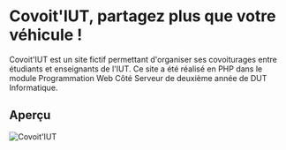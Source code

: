 Covoit'IUT, partagez plus que votre véhicule !
===============

Covoit'IUT est un site fictif permettant d'organiser ses covoiturages entre étudiants et enseignants de l'IUT.
Ce site a été réalisé en PHP dans le module Programmation Web Côté Serveur de deuxième année de DUT Informatique.

## Aperçu
![Covoit'IUT](https://cloud.githubusercontent.com/assets/6137112/5427921/ae326642-83b2-11e4-82bf-4034a8de8211.png)
